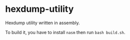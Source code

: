 # hexdump-utility
Hexdump utility written in assembly.

To build it, you have to install `nasm` then run `bash build.sh`.